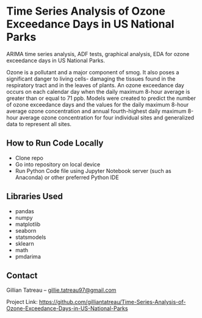 # Time Series Analysis of Ozone Exceedance Days in US National Parks
ARIMA time series analysis, ADF tests, graphical analysis, EDA for ozone exceedance days in US National Parks.

Ozone is a pollutant and a major component of smog. It also poses a significant danger to living cells- damaging the tissues found in the respiratory tract and in the leaves of plants. An ozone exceedance day occurs on each calendar day when the daily maximum 8-hour average is greater than or equal to 71 ppb. Models were created to predict the number of ozone exceedance days and the values for the daily maximum 8-hour average ozone concentration and annual fourth-highest daily maximum 8-hour average ozone concentration for four individual sites and generalized data to represent all sites. 
## How to Run Code Locally
- Clone repo
- Go into repository on local device
- Run Python Code file using Jupyter Notebook server (such as Anaconda) or other preferred Python IDE

## Libraries Used
- pandas
- numpy
- matplotlib
- seaborn
- statsmodels
- sklearn
- math
- pmdarima

## Contact
Gillian Tatreau – gillie.tatreau97@gmail.com

Project Link: https://github.com/gilliantatreau/Time-Series-Analysis-of-Ozone-Exceedance-Days-in-US-National-Parks
